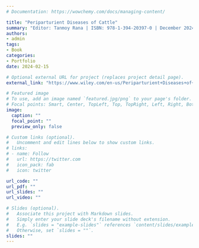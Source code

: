 ```yaml
---
# Documentation: https://wowchemy.com/docs/managing-content/

title: "Periparturient Diseases of Cattle"
summary: "Editor: Tanmoy Rana | ISBN: 978-1-394-20397-0 | December 2024 | Wiley-Blackwell | 480 pages"
authors: 
- admin
tags: 
- Book
categories:
- Portfolio
date: 2024-02-15

# Optional external URL for project (replaces project detail page).
external_link: "https://www.wiley.com/en-us/Periparturient+Diseases+of+Cattle-p-9781394203970"

# Featured image
# To use, add an image named `featured.jpg/png` to your page's folder.
# Focal points: Smart, Center, TopLeft, Top, TopRight, Left, Right, BottomLeft, Bottom, BottomRight.
image:
  caption: ""
  focal_point: ""
  preview_only: false

# Custom links (optional).
#   Uncomment and edit lines below to show custom links.
# links:
# - name: Follow
#   url: https://twitter.com
#   icon_pack: fab
#   icon: twitter

url_code: ""
url_pdf: ""
url_slides: ""
url_video: ""

# Slides (optional).
#   Associate this project with Markdown slides.
#   Simply enter your slide deck's filename without extension.
#   E.g. `slides = "example-slides"` references `content/slides/example-slides.md`.
#   Otherwise, set `slides = ""`.
slides: ""
---
```


